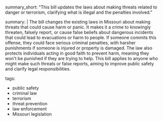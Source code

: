 summary_short: "This bill updates the laws about making threats related to danger or terrorism, clarifying what is illegal and the penalties involved."

summary: |
  The bill changes the existing laws in Missouri about making threats that could cause harm or panic. It makes it a crime to knowingly threaten, falsely report, or cause false beliefs about dangerous incidents that could lead to evacuations or harm to people. If someone commits this offense, they could face serious criminal penalties, with harsher punishments if someone is injured or property is damaged. The law also protects individuals acting in good faith to prevent harm, meaning they won't be punished if they are trying to help. This bill applies to anyone who might make such threats or false reports, aiming to improve public safety and clarify legal responsibilities.

tags:
  - public safety
  - criminal law
  - terrorism
  - threat prevention
  - law enforcement
  - Missouri legislation
